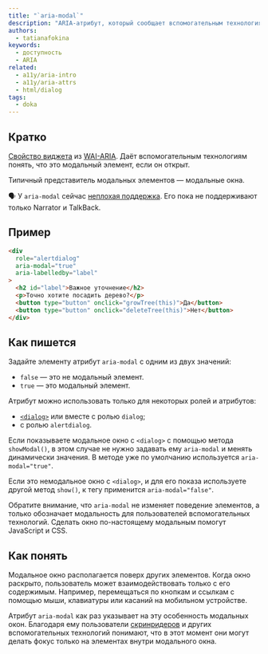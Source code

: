```yaml
---
title: "`aria-modal`"
description: "ARIA-атрибут, который сообщает вспомогательным технологиям о том, что элемент модальный."
authors:
  - tatianafokina
keywords:
  - доступность
  - ARIA
related:
  - a11y/aria-intro
  - a11y/aria-attrs
  - html/dialog
tags:
  - doka
---
```


## Кратко

[Свойство виджета](/a11y/aria-attrs/#atributy-vidzhetov) из [WAI-ARIA](/a11y/aria-intro/#specifikaciya). Даёт вспомогательным технологиям понять, что это модальный элемент, если он открыт.

Типичный представитель модальных элементов — модальные окна.

<aside>

🗣 У `aria-modal` сейчас [неплохая поддержка](https://a11ysupport.io/tech/aria/aria-modal_attribute). Его пока не поддерживают только Narrator и TalkBack.

</aside>

## Пример

```html
<div
  role="alertdialog"
  aria-modal="true"
  aria-labelledby="label"
>
  <h2 id="label">Важное уточнение</h2>
  <p>Точно хотите посадить дерево?</p>
  <button type="button" onclick="growTree(this)">Да</button>
  <button type="button" onclick="deleteTree(this)">Нет</button>
</div>
```

## Как пишется

Задайте элементу атрибут `aria-modal` с одним из двух значений:

- `false` — это не модальный элемент.
- `true` — это модальный элемент.

Атрибут можно использовать только для некоторых ролей и атрибутов:

- [`<dialog>`](/html/dialog/) или вместе с ролью `dialog`;
- с ролью `alertdialog`.

Если показываете модальное окно с `<dialog>` с помощью метода `showModal()`, в этом случае не нужно задавать ему `aria-modal` и менять динамически значения. В методе уже по умолчанию используется `aria-modal="true"`.

Если это немодальное окно с `<dialog>`, и для его показа используете другой метод `show()`, к тегу применится `aria-modal="false"`.

Обратите внимание, что `aria-modal` не изменяет поведение элементов, а только обозначает модальность для пользователей вспомогательных технологий. Сделать окно по-настоящему модальным помогут JavaScript и CSS.

## Как понять

Модальное окно располагается поверх других элементов. Когда окно раскрыто, пользователь может взаимодействовать только с его содержимым. Например, перемещаться по кнопкам и ссылкам с помощью мыши, клавиатуры или касаний на мобильном устройстве.

Атрибут `aria-modal` как раз указывает на эту особенность модальных окон. Благодаря ему пользователи [скринридеров](/a11y/screenreaders/) и других вспомогательных технологий понимают, что в этот момент они могут делать фокус только на элементах внутри модального окна.
